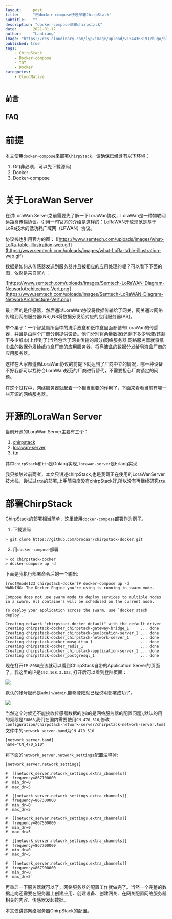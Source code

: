 ```yaml
---
layout:     post 
title:      "用docker-compose快速部署ChirpStack"
subtitle:   ""
description: "docker-compose部署chirpstack"
date:       2021-01-17
author:     "LanLiang"
image: "https://res.cloudinary.com/lyp/image/upload/v1544363191/hugo/blog.github.io/743a4e9227e1f14cb24a1eb6db29e183.jpg"
published: true
tags:
    - ChirpStack
    - Docker-compose 
    - IOT
    - Docker
categories: 
    - CloudNative
---
```


## 前言

## FAQ


# 前提

本文使用`docker-compose`来部署`ChirpStack`，请确保已经含有以下环境：  

1. Git(非必须，可以先下载源码)  
2. Docker  
3. Docker-compose

# 关于LoraWan Server  

在讲LoraWan Server之前需要先了解一下LoraWan协议，LoraWan是一种物联网远距离传输协议。引用一句官方的介绍是这样的：LoRaWAN开放规范是基于LoRa技术的低功耗广域网（LPWAN）协议。   

协议栈也引用官方的图：
![https://www.semtech.com/uploads/images/what-LoRa-table-illustration-web.gif](https://www.semtech.com/uploads/images/what-LoRa-table-illustration-web.gif)  


数据是如何从传感器发送到服务器并且被相应的应用处理的呢？可以看下下面的图，依然是来自官方：

![https://www.semtech.com/uploads/images/Semtech-LoRaWAN-Diagram-NetworkArchitecture-Vert.png](https://www.semtech.com/uploads/images/Semtech-LoRaWAN-Diagram-NetworkArchitecture-Vert.png)

 最上面的是传感器，然后通过LoraWan协议将数据传输给了网关，网关通过网络传输到网络服务器(NS),NS将数据分发给对应的应用服务器(AS)。  
 
 举个栗子：一个智慧厕所当中的洗手液盒和纸巾盒里面都装有LoraWan的传感器，并且是由两个厂商分别提供设备。他们分别将余量数据(还剩下多少皂液/还剩下多少纸巾)上传到了(当然包含了网关传输的部分)网络服务器,网络服务器就将纸巾盒的数据分发给纸巾盒厂商的应用服务器，将皂液盒的数据分发给皂液盒厂商的应用服务器。  
 
 这样在大家都遵循LoraWan协议的前提下就达到了厂商中立的情况，哪一种设备不好我都可以找符合LoraWan规范的厂商进行替代，不需要担心厂商锁定的问题。  
 
在这个过程中，网络服务器就起着一个相当重要的作用了，下面来看看当前有哪一些开源的网络服务器。

# 开源的LoraWan Server
当前开源的LoraWan Server主要有三个：  
1. [chirpstack](https://www.chirpstack.io/)  
2. [lorawan-server](https://github.com/gotthardp/lorawan-server)  
3. [ttn](https://github.com/TheThingsNetwork/ttn)  

其中`chirpStack`和`ttn`是Golang实现,`lorawan-server`是Erlang实现.  

我只接触过前两者，本文只讲述chirpStack,也是我司正在使用的LoraWanServer技术栈，尝试过`ttn`的部署,上手简易度没有chirpStack好,所以没有再继续研究`ttn`.  

# 部署ChirpStack  

ChirpStack的部署相当简单，这里使用`docker-compose`部署作为例子。  


1. 下载源码 
```
> git clone https://github.com/brocaar/chirpstack-docker.git
```  

2. 用`docker-compose`部署  
```
> cd chirpstack-docker  
> docker-compose up -d
```  

下面是我执行部署命令后的一个输出:  
```
[root@node123 chirpstack-docker]# docker-compose up -d
WARNING: The Docker Engine you're using is running in swarm mode.

Compose does not use swarm mode to deploy services to multiple nodes in a swarm. All containers will be scheduled on the current node.

To deploy your application across the swarm, use `docker stack deploy`.

Creating network "chirpstack-docker_default" with the default driver
Creating chirpstack-docker_chirpstack-gateway-bridge_1     ... done
Creating chirpstack-docker_chirpstack-geolocation-server_1 ... done
Creating chirpstack-docker_chirpstack-network-server_1     ... done
Creating chirpstack-docker_mosquitto_1                     ... done
Creating chirpstack-docker_redis_1                         ... done
Creating chirpstack-docker_chirpstack-application-server_1 ... done
Creating chirpstack-docker_postgresql_1                    ... done
```  

现在打开`IP:8080`应该就可以看到ChirpStack自带的Application Server的页面了，我这里的IP是`192.168.3.123`, 打开后可以看到登陆页面：   

![](https://res.cloudinary.com/lyp/image/upload/v1610944764/hugo/blog.github.io/chirpstack/chirpstack-login.png)  

默认的帐号密码是`admin/admin`,能够登陆就已经说明部署成功了。  

![](https://res.cloudinary.com/lyp/image/upload/v1610944738/hugo/blog.github.io/chirpstack/chirpstack-dashboard.png)  

当然这个时候还不能接收传感器数据的(指的是网络服务器的配置问题),默认的用的频段是`EU868`,我们在国内需要使用`CN_470_510`,修改`configuration/chirpstack-network-server/chirpstack-network-server.toml`文件中的`network_server.band`为`CN_470_510`   
```
[network_server.band]
name="CN_470_510"
```  

将下面的`network_server.network_settings`配置注释掉:  
```
[network_server.network_settings]

#  [[network_server.network_settings.extra_channels]]
#  frequency=867100000
#  min_dr=0
#  max_dr=5

#  [[network_server.network_settings.extra_channels]]
#  frequency=867300000
#  min_dr=0
#  max_dr=5

#  [[network_server.network_settings.extra_channels]]
#  frequency=867500000
#  min_dr=0
#  max_dr=5

#  [[network_server.network_settings.extra_channels]]
#  frequency=867700000
#  min_dr=0
#  max_dr=5

#  [[network_server.network_settings.extra_channels]]
#  frequency=867900000
#  min_dr=0
#  max_dr=5`
```

再重启一下服务器就可以了，网络服务器的配置工作就做完了。当然一个完整的数据走向还需要在服务器上创建应用、创建设备、创建网关、在网关配置网络服务器相关的内容、传感器发起数据。  

本文仅讲述网络服务器ChirpStack的配置。
